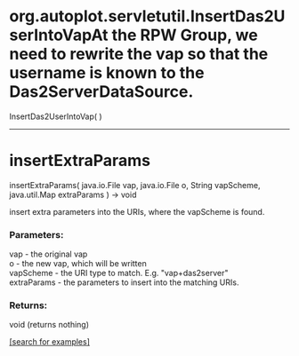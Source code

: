 # org.autoplot.servletutil.InsertDas2UserIntoVapAt the RPW Group, we need to rewrite the vap so that the username is known to the Das2ServerDataSource.
InsertDas2UserIntoVap( )


***
<a name="insertExtraParams"></a>
# insertExtraParams
insertExtraParams( java.io.File vap, java.io.File o, String vapScheme, java.util.Map extraParams ) &rarr; void

insert extra parameters into the URIs, where the vapScheme is found.

### Parameters:
vap - the original vap
<br>o - the new vap, which will be written
<br>vapScheme - the URI type to match.  E.g. "vap+das2server"
<br>extraParams - the parameters to insert into the matching URIs.

### Returns:
void (returns nothing)


<a href="https://github.com/autoplot/dev/search?q=insertExtraParams&unscoped_q=insertExtraParams">[search for examples]</a>

